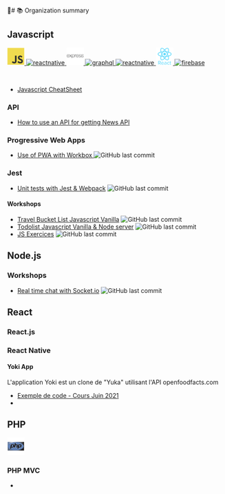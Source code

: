 
🧾# 📚 Organization summary

## Javascript 
<a href="https://developer.mozilla.org/en-US/docs/Web/JavaScript" target="_blank"> <img
src="https://raw.githubusercontent.com/devicons/devicon/master/icons/javascript/javascript-original.svg"
            alt="javascript" width="40" height="40" />
<a href="https://reactnative.dev/" target="_blank"> <img
          src="https://reactnative.dev/img/header_logo.svg" alt="reactnative" width="40" height="40" />
<a href="https://expressjs.com" target="_blank"> <img src="https://raw.githubusercontent.com/devicons/devicon/master/icons/express/express-original-wordmark.svg" alt="express" width="40" height="40" /> </a>
<a href="https://graphql.org" target="_blank"> <img
            src="https://www.vectorlogo.zone/logos/graphql/graphql-icon.svg" alt="graphql" width="40" height="40" />
<a href="https://reactnative.dev/" target="_blank"> <img
          src="https://reactnative.dev/img/header_logo.svg" alt="reactnative" width="40" height="40" />
  <img src="https://raw.githubusercontent.com/devicons/devicon/master/icons/react/react-original-wordmark.svg" alt="react" width="40" height="40" /> 
  </a>
<a href="https://firebase.google.com/" target="_blank"> <img
            src="https://www.vectorlogo.zone/logos/firebase/firebase-icon.svg" alt="firebase" width="40" height="40" />
    </a> <a href="https://cloud.google.com" target="_blank"> 
  
  
<br/>
  
- [Javascript CheatSheet](https://github.com/edu-maxence-machu/javascript-cheat-sheet)
### API 
- [How to use an API for getting News API ](https://github.com/edu-maxence-machu/js-api-guardians)
### Progressive Web Apps
- [Use of PWA with Workbox ](https://github.com/edu-maxence-machu/education-pwa-workbox) 
![GitHub last commit](https://img.shields.io/github/last-commit/edu-maxence-machu/education-pwa-workbox?style=flat-square)

### Jest
* [Unit tests with Jest & Webpack](https://github.com/edu-maxence-machu/education-webpack-jest)
![GitHub last commit](https://img.shields.io/github/last-commit/edu-maxence-machu/education-webpack-jest?style=flat-square)

#### Workshops
- [Travel Bucket List Javascript Vanilla](https://github.com/edu-maxence-machu/travel-bucket-list-html)
![GitHub last commit](https://img.shields.io/github/last-commit/edu-maxence-machu/travel-bucket-list-html?style=flat-square)
- [Todolist Javascript Vanilla & Node server](https://github.com/edu-maxence-machu/javascript-todo-vanilla)
![GitHub last commit](https://img.shields.io/github/last-commit/edu-maxence-machu/javascript-todo-vanilla?style=flat-square)
- [JS Exercices](https://github.com/edu-maxence-machu/javascript-exercices)
![GitHub last commit](https://img.shields.io/github/last-commit/edu-maxence-machu/javascript-exercices?style=flat-square)
## Node.js

### Workshops
- [Real time chat with Socket.io](https://github.com/edu-maxence-machu/tp-chat-socket-io)
![GitHub last commit](https://img.shields.io/github/last-commit/edu-maxence-machu/tp-chat-socket-io)

## React

### React.js

### React Native

####  Yoki App 
L'application Yoki est un clone de "Yuka" utilisant l'API openfoodfacts.com
- [Exemple de code - Cours Juin 2021](https://github.com/edu-maxence-machu/react-native-di20)
- 

## PHP
<a href="https://www.php.net" target="_blank"> <img
          src="https://raw.githubusercontent.com/devicons/devicon/master/icons/php/php-original.svg" alt="php"
          width="40" height="40" /> </a> 
### PHP MVC
- 


